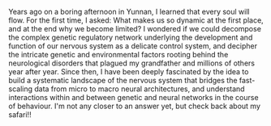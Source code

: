 Years ago on a boring afternoon in Yunnan, I learned that every soul will flow. For the first time, I asked: What makes us so dynamic at the first place, and at the end why we become limited? I wondered if we could decompose the complex genetic regulatory network underlying the development and function of our nervous system as a delicate control system, and decipher the intricate genetic and environmental factors rooting behind the neurological disorders that plagued my grandfather and millions of others year after year. Since then, I have been deeply fascinated by the idea to build a systematic landscape of the nervous system that bridges the fast-scaling data from micro to macro neural architectures, and understand interactions within and between genetic and neural networks in the course of behaviour. I'm not any closer to an answer yet, but check back about my safari!!
